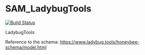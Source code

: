 # SAM_LadybugTools
[![Build Status](https://hldigitalinnovation.visualstudio.com/HLApps/_apis/build/status/SAM/SAM-deploy-SAM_LadybugTools?branchName=master)](https://hldigitalinnovation.visualstudio.com/HLApps/_build/latest?definitionId=26&branchName=master)

LadybugTools

Reference to the schema:
https://www.ladybug.tools/honeybee-schema/model.html
